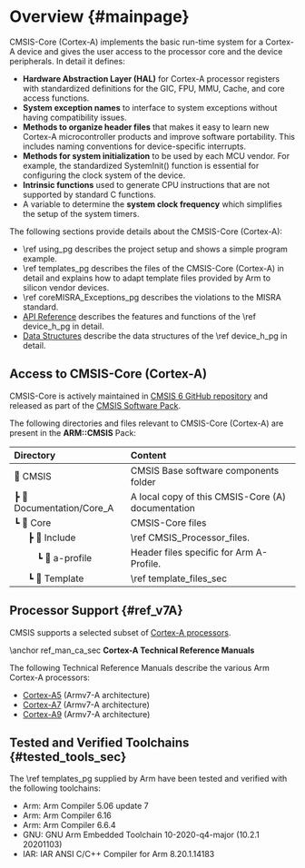 # Overview {#mainpage}

CMSIS-Core (Cortex-A) implements the basic run-time system for a Cortex-A device and gives the user access to the processor core and the device peripherals.
In detail it defines:
 - **Hardware Abstraction Layer (HAL)** for Cortex-A processor registers with standardized  definitions for the GIC, FPU, MMU, Cache, and core access functions.
 - **System exception names** to interface to system exceptions without having compatibility issues.
 - **Methods to organize header files** that makes it easy to learn new Cortex-A microcontroller products and improve software portability. This includes naming conventions for device-specific interrupts.
 - **Methods for system initialization** to be used by each MCU vendor. For example, the standardized SystemInit() function is essential for configuring the clock system of the device.
 - **Intrinsic functions** used to generate CPU instructions that are not supported by standard C functions.
 - A variable to determine the **system clock frequency** which simplifies the setup of the system timers.

The following sections provide details about the CMSIS-Core (Cortex-A):
 - \ref using_pg describes the project setup and shows a simple program example.
 - \ref templates_pg describes the files of the CMSIS-Core (Cortex-A) in detail and explains how to adapt template files provided by Arm to silicon vendor devices.
 - \ref coreMISRA_Exceptions_pg describes the violations to the MISRA standard.
 - [API Reference](modules.html) describes the features and functions of the \ref device_h_pg in detail.
 - [Data Structures](annotated.html) describe the data structures of the \ref device_h_pg in detail.

## Access to CMSIS-Core (Cortex-A)

CMSIS-Core is actively maintained in [CMSIS 6 GitHub repository](https://github.com/ARM-software/CMSIS_6) and released as part of the [CMSIS Software Pack](../../General/html/cmsis_pack.html).

The following directories and files relevant to CMSIS-Core (Cortex-A) are present in the **ARM::CMSIS** Pack:

Directory                         | Content
:---------------------------------|:------------------------------------------------------------------------
📂 CMSIS                          | CMSIS Base software components folder
 ┣ 📂 Documentation/Core_A        | A local copy of this CMSIS-Core (A) documentation
 ┗ 📂 Core                        | CMSIS-Core files
 &emsp;&nbsp; ┣ 📂 Include        | \ref CMSIS_Processor_files.
 &emsp;&emsp;&nbsp; ┗ 📂 a-profile| Header files specific for Arm A-Profile.
 &emsp;&nbsp; ┗ 📂 Template       | \ref template_files_sec
 
## Processor Support {#ref_v7A}

CMSIS supports a selected subset of [Cortex-A processors](https://www.arm.com/products/silicon-ip-cpu?families=cortex-m&showall=true).

\anchor ref_man_ca_sec
**Cortex-A Technical Reference Manuals**

The following Technical Reference Manuals describe the various Arm Cortex-A processors:
 - [Cortex-A5](https://developer.arm.com/documentation/ddi0433) (Armv7-A architecture)
 - [Cortex-A7](https://developer.arm.com/documentation/ddi0464) (Armv7-A architecture)
 - [Cortex-A9](https://developer.arm.com/documentation/100511) (Armv7-A architecture)

## Tested and Verified Toolchains {#tested_tools_sec}

The \ref templates_pg supplied by Arm have been tested and verified with the following toolchains:
 - Arm: Arm Compiler 5.06 update 7
 - Arm: Arm Compiler 6.16
 - Arm: Arm Compiler 6.6.4
 - GNU: GNU Arm Embedded Toolchain 10-2020-q4-major (10.2.1 20201103)
 - IAR: IAR ANSI C/C++ Compiler for Arm 8.20.1.14183
